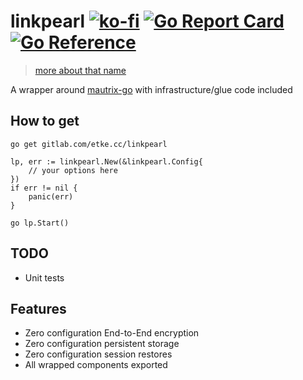 # linkpearl [![ko-fi](https://ko-fi.com/img/githubbutton_sm.svg)](https://ko-fi.com/etkecc) [![Go Report Card](https://goreportcard.com/badge/gitlab.com/etke.cc/linkpearl)](https://goreportcard.com/report/gitlab.com/etke.cc/linkpearl) [![Go Reference](https://pkg.go.dev/badge/gitlab.com/etke.cc/linkpearl.svg)](https://pkg.go.dev/gitlab.com/etke.cc/linkpearl)

> [more about that name](https://ffxiv.gamerescape.com/wiki/Linkpearl)

A wrapper around [mautrix-go](https://github.com/mautrix/go) with infrastructure/glue code included

## How to get

```
go get gitlab.com/etke.cc/linkpearl
```

```
lp, err := linkpearl.New(&linkpearl.Config{
	// your options here
})
if err != nil {
	panic(err)
}

go lp.Start()
```

## TODO

* Unit tests

## Features

* Zero configuration End-to-End encryption
* Zero configuration persistent storage
* Zero configuration session restores
* All wrapped components exported
